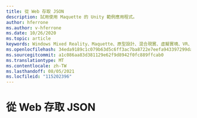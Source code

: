 ```yaml
---
title: 從 Web 存取 JSON
description: 試用使用 Maquette 的 Unity 範例應用程式。
author: hferrone
ms.author: v-hferrone
ms.date: 10/26/2020
ms.topic: article
keywords: Windows Mixed Reality、Maquette、原型設計、混合現實、虛擬實境、VR、MR、意見反應、意見反應中樞、bug
ms.openlocfilehash: 34eda9189c1c079b63d5c6ff3ac7ba8722e7eefa943397299dace516c479db54
ms.sourcegitcommit: a1c086aa83d381129e62f9d8942f0fc889ffcab0
ms.translationtype: MT
ms.contentlocale: zh-TW
ms.lasthandoff: 08/05/2021
ms.locfileid: "115202396"
---
```

# <a name="accessing-json-from-the-web"></a>從 Web 存取 JSON

<!-- TODO(Harrison/Stefan): Need cool header image from tutorial -->

<!-- TODO(Stefan): Create tutorial content and screenshots -->
